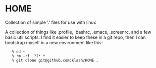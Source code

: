 # HOME
Collection of simple '.' files for use with linux

A collection of things like .profile, .bashrc, .emacs, .screenrc, and
a few basic util scripts. I find it easier to keep these in a git
repo, then I can bootstrap myself in a new environment like this:

```
   % cd ~
   % rm -rf .??* *
   % git clone git@github.com:klash/HOME .
```
